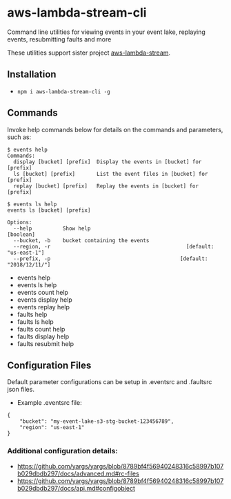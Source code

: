 # aws-lambda-stream-cli
Command line utilities for viewing events in your event lake, replaying events, resubmitting faults and more

These utilities support sister project [aws-lambda-stream](https://github.com/jgilbert01/aws-lambda-stream).

## Installation

* `npm i aws-lambda-stream-cli -g`

## Commands
Invoke help commands below for details on the commands and parameters, such as:

```
$ events help
Commands:
  display [bucket] [prefix]  Display the events in [bucket] for [prefix]
  ls [bucket] [prefix]       List the event files in [bucket] for [prefix]
  replay [bucket] [prefix]   Replay the events in [bucket] for [prefix]

$ events ls help
events ls [bucket] [prefix]

Options:
  --help          Show help                                            [boolean]
  --bucket, -b    bucket containing the events
  --region, -r                                            [default: "us-east-1"]
  --prefix, -p                                          [default: "2018/12/11/"]
```

* events help
* events ls help
* events count help
* events display help
* events replay help
* faults help
* faults ls help
* faults count help
* faults display help
* faults resubmit help

## Configuration Files
Default parameter configurations can be setup in .eventsrc and .faultsrc json files.

* Example .eventsrc file:
```
{
    "bucket": "my-event-lake-s3-stg-bucket-123456789",
    "region": "us-east-1"
}
```

### Additional configuration details:
* https://github.com/yargs/yargs/blob/8789bf4f56940248316c58997b107b029dbdb297/docs/advanced.md#rc-files
* https://github.com/yargs/yargs/blob/8789bf4f56940248316c58997b107b029dbdb297/docs/api.md#configobject

